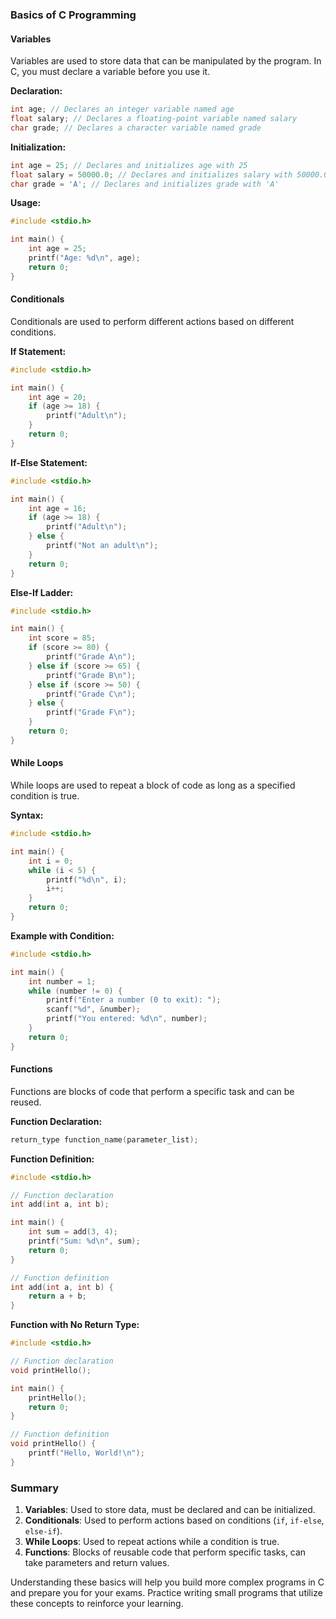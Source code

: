 ### Basics of C Programming

#### Variables

Variables are used to store data that can be manipulated by the program. In C, you must declare a variable before you use it.

**Declaration:**

```c
int age; // Declares an integer variable named age
float salary; // Declares a floating-point variable named salary
char grade; // Declares a character variable named grade
```

**Initialization:**

```c
int age = 25; // Declares and initializes age with 25
float salary = 50000.0; // Declares and initializes salary with 50000.0
char grade = 'A'; // Declares and initializes grade with 'A'
```

**Usage:**

```c
#include <stdio.h>

int main() {
    int age = 25;
    printf("Age: %d\n", age);
    return 0;
}
```

#### Conditionals

Conditionals are used to perform different actions based on different conditions.

**If Statement:**

```c
#include <stdio.h>

int main() {
    int age = 20;
    if (age >= 18) {
        printf("Adult\n");
    }
    return 0;
}
```

**If-Else Statement:**

```c
#include <stdio.h>

int main() {
    int age = 16;
    if (age >= 18) {
        printf("Adult\n");
    } else {
        printf("Not an adult\n");
    }
    return 0;
}
```

**Else-If Ladder:**

```c
#include <stdio.h>

int main() {
    int score = 85;
    if (score >= 80) {
        printf("Grade A\n");
    } else if (score >= 65) {
        printf("Grade B\n");
    } else if (score >= 50) {
        printf("Grade C\n");
    } else {
        printf("Grade F\n");
    }
    return 0;
}
```

#### While Loops

While loops are used to repeat a block of code as long as a specified condition is true.

**Syntax:**

```c
#include <stdio.h>

int main() {
    int i = 0;
    while (i < 5) {
        printf("%d\n", i);
        i++;
    }
    return 0;
}
```

**Example with Condition:**

```c
#include <stdio.h>

int main() {
    int number = 1;
    while (number != 0) {
        printf("Enter a number (0 to exit): ");
        scanf("%d", &number);
        printf("You entered: %d\n", number);
    }
    return 0;
}
```

#### Functions

Functions are blocks of code that perform a specific task and can be reused.

**Function Declaration:**

```c
return_type function_name(parameter_list);
```

**Function Definition:**

```c
#include <stdio.h>

// Function declaration
int add(int a, int b);

int main() {
    int sum = add(3, 4);
    printf("Sum: %d\n", sum);
    return 0;
}

// Function definition
int add(int a, int b) {
    return a + b;
}
```

**Function with No Return Type:**

```c
#include <stdio.h>

// Function declaration
void printHello();

int main() {
    printHello();
    return 0;
}

// Function definition
void printHello() {
    printf("Hello, World!\n");
}
```

### Summary

1. **Variables**: Used to store data, must be declared and can be initialized.
2. **Conditionals**: Used to perform actions based on conditions (`if`, `if-else`, `else-if`).
3. **While Loops**: Used to repeat actions while a condition is true.
4. **Functions**: Blocks of reusable code that perform specific tasks, can take parameters and return values.

Understanding these basics will help you build more complex programs in C and prepare you for your exams. Practice writing small programs that utilize these concepts to reinforce your learning.
